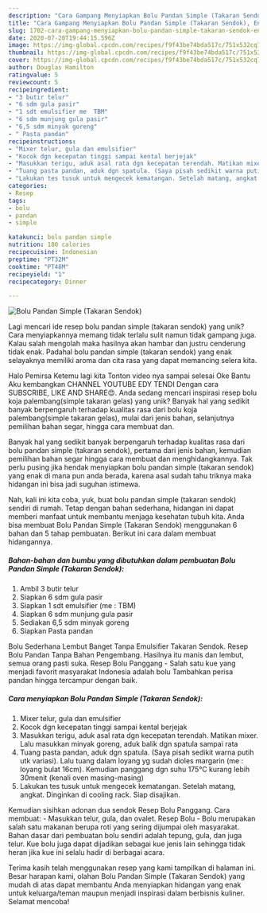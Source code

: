 ```yaml
---
description: "Cara Gampang Menyiapkan Bolu Pandan Simple (Takaran Sendok), Enak Banget"
title: "Cara Gampang Menyiapkan Bolu Pandan Simple (Takaran Sendok), Enak Banget"
slug: 1702-cara-gampang-menyiapkan-bolu-pandan-simple-takaran-sendok-enak-banget
date: 2020-07-20T19:44:15.596Z
image: https://img-global.cpcdn.com/recipes/f9f43be74bda517c/751x532cq70/bolu-pandan-simple-takaran-sendok-foto-resep-utama.jpg
thumbnail: https://img-global.cpcdn.com/recipes/f9f43be74bda517c/751x532cq70/bolu-pandan-simple-takaran-sendok-foto-resep-utama.jpg
cover: https://img-global.cpcdn.com/recipes/f9f43be74bda517c/751x532cq70/bolu-pandan-simple-takaran-sendok-foto-resep-utama.jpg
author: Douglas Hamilton
ratingvalue: 5
reviewcount: 5
recipeingredient:
- "3 butir telur"
- "6 sdm gula pasir"
- "1 sdt emulsifier me  TBM"
- "6 sdm munjung gula pasir"
- "6,5 sdm minyak goreng"
- " Pasta pandan"
recipeinstructions:
- "Mixer telur, gula dan emulsifier"
- "Kocok dgn kecepatan tinggi sampai kental berjejak"
- "Masukkan terigu, aduk asal rata dgn kecepatan terendah. Matikan mixer. Lalu masukkan minyak goreng, aduk balik dgn spatula sampai rata"
- "Tuang pasta pandan, aduk dgn spatula. (Saya pisah sedikit warna putih utk variasi). Lalu tuang dalam loyang yg sudah dioles margarin (me : loyang bulat 16cm). Kemudian panggang dgn suhu 175°C kurang lebih 30menit (kenali oven masing-masing)"
- "Lakukan tes tusuk untuk mengecek kematangan. Setelah matang, angkat. Dinginkan di cooling rack. Siap disajikan."
categories:
- Resep
tags:
- bolu
- pandan
- simple

katakunci: bolu pandan simple 
nutrition: 180 calories
recipecuisine: Indonesian
preptime: "PT32M"
cooktime: "PT48M"
recipeyield: "1"
recipecategory: Dinner

---
```



![Bolu Pandan Simple (Takaran Sendok)](https://img-global.cpcdn.com/recipes/f9f43be74bda517c/751x532cq70/bolu-pandan-simple-takaran-sendok-foto-resep-utama.jpg)

Lagi mencari ide resep bolu pandan simple (takaran sendok) yang unik? Cara menyiapkannya memang tidak terlalu sulit namun tidak gampang juga. Kalau salah mengolah maka hasilnya akan hambar dan justru cenderung tidak enak. Padahal bolu pandan simple (takaran sendok) yang enak selayaknya memiliki aroma dan cita rasa yang dapat memancing selera kita.

Halo Pemirsa Ketemu lagi kita Tonton video nya sampai selesai Oke Bantu Aku kembangkan CHANNEL YOUTUBE EDY TENDI Dengan cara SUBSCRIBE, LIKE AND SHARE😍. Anda sedang mencari inspirasi resep bolu koja palembang(simple takaran gelas) yang unik? Banyak hal yang sedikit banyak berpengaruh terhadap kualitas rasa dari bolu koja palembang(simple takaran gelas), mulai dari jenis bahan, selanjutnya pemilihan bahan segar, hingga cara membuat dan.

Banyak hal yang sedikit banyak berpengaruh terhadap kualitas rasa dari bolu pandan simple (takaran sendok), pertama dari jenis bahan, kemudian pemilihan bahan segar hingga cara membuat dan menghidangkannya. Tak perlu pusing jika hendak menyiapkan bolu pandan simple (takaran sendok) yang enak di mana pun anda berada, karena asal sudah tahu triknya maka hidangan ini bisa jadi suguhan istimewa.


Nah, kali ini kita coba, yuk, buat bolu pandan simple (takaran sendok) sendiri di rumah. Tetap dengan bahan sederhana, hidangan ini dapat memberi manfaat untuk membantu menjaga kesehatan tubuh kita. Anda bisa membuat Bolu Pandan Simple (Takaran Sendok) menggunakan 6 bahan dan 5 tahap pembuatan. Berikut ini cara dalam membuat hidangannya.

<!--inarticleads1-->

##### Bahan-bahan dan bumbu yang dibutuhkan dalam pembuatan Bolu Pandan Simple (Takaran Sendok):

1. Ambil 3 butir telur
1. Siapkan 6 sdm gula pasir
1. Siapkan 1 sdt emulsifier (me : TBM)
1. Siapkan 6 sdm munjung gula pasir
1. Sediakan 6,5 sdm minyak goreng
1. Siapkan  Pasta pandan


Bolu Sederhana Lembut Banget Tanpa Emulsifier Takaran Sendok. Resep Bolu Pandan Tanpa Bahan Pengembang. Hasilnya itu manis dan lembut, semua orang pasti suka. Resep Bolu Panggang - Salah satu kue yang menjadi favorit masyarakat Indonesia adalah bolu Tambahkan perisa pandan hingga tercampur dengan baik. 

<!--inarticleads2-->

##### Cara menyiapkan Bolu Pandan Simple (Takaran Sendok):

1. Mixer telur, gula dan emulsifier
1. Kocok dgn kecepatan tinggi sampai kental berjejak
1. Masukkan terigu, aduk asal rata dgn kecepatan terendah. Matikan mixer. Lalu masukkan minyak goreng, aduk balik dgn spatula sampai rata
1. Tuang pasta pandan, aduk dgn spatula. (Saya pisah sedikit warna putih utk variasi). Lalu tuang dalam loyang yg sudah dioles margarin (me : loyang bulat 16cm). Kemudian panggang dgn suhu 175°C kurang lebih 30menit (kenali oven masing-masing)
1. Lakukan tes tusuk untuk mengecek kematangan. Setelah matang, angkat. Dinginkan di cooling rack. Siap disajikan.


Kemudian sisihkan adonan dua sendok Resep Bolu Panggang. Cara membuat: - Masukkan telur, gula, dan ovalet. Resep Bolu - Bolu merupakan salah satu makanan berupa roti yang sering dijumpai oleh masyarakat. Bahan dasar dari pembuatan bolu sendiri adalah tepung, gula, dan juga telur. Kue bolu juga dapat dijadikan sebagai kue jenis lain sehingga tidak heran jika kue ini selalu hadir di berbagai acara. 

Terima kasih telah menggunakan resep yang kami tampilkan di halaman ini. Besar harapan kami, olahan Bolu Pandan Simple (Takaran Sendok) yang mudah di atas dapat membantu Anda menyiapkan hidangan yang enak untuk keluarga/teman maupun menjadi inspirasi dalam berbisnis kuliner. Selamat mencoba!
